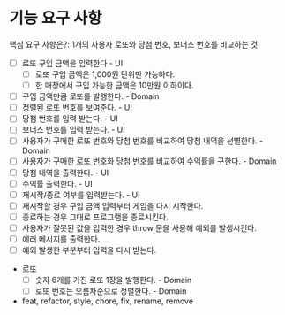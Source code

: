 # 기능 요구 사항

핵심 요구 사항은?: 1개의 사용자 로또와 당첨 번호, 보너스 번호를 비교하는 것

- [ ] 로또 구입 금액을 입력한다 - UI
  - [ ] 로또 구입 금액은 1,000원 단위만 가능하다.
  - [ ] 한 매장에서 구입 가능한 금액은 10만원 이하이다.
- [ ] 구입 금액만큼 로또를 발행한다. - Domain
- [ ] 정렬된 로또 번호를 보여준다. - UI
- [ ] 당첨 번호를 입력 받는다. - UI
- [ ] 보너스 번호를 입력 받는다. - UI
- [ ] 사용자가 구매한 로또 번호와 당첨 번호를 비교하여 당첨 내역을 선별한다. - Domain
- [ ] 사용자가 구매한 로또 번호화 당첨 번호를 비교하여 수익률을 구한다. - Domain
- [ ] 당첨 내역을 출력한다. - UI
- [ ] 수익률 출력한다. - UI
- [ ] 재시작/종료 여부를 입력받는다. - UI
- [ ] 재시작할 경우 구입 금액 입력부터 게임을 다시 시작한다.
- [ ] 종료하는 경우 그대로 프로그램을 종료시킨다.
- [ ] 사용자가 잘못된 값을 입력한 경우 throw 문을 사용해 예외를 발생시킨다.
- [ ] 에러 메시지를 출력한다.
- [ ] 예외 발생한 부분부터 입력을 다시 받는다.

- 로또
  - [ ] 숫자 6개를 가진 로또 1장을 발행한다. - Domain
  - [ ] 로또 번호는 오름차순으로 정렬한다. - Domain

- feat, refactor, style, chore, fix, rename, remove

